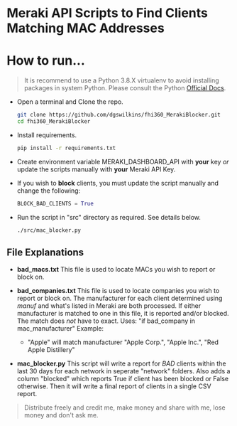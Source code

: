 Meraki API Scripts to Find Clients Matching MAC Addresses
=========================================================

How to run...
=============

> It is recommend to use a Python 3.8.X virtualenv to avoid installing packages in system Python.
> Please consult the Python [Official Docs](https://docs.python.org/3/library/venv.html). 

- Open a terminal and Clone the repo.
  ```bash
  git clone https://github.com/dgswilkins/fhi360_MerakiBlocker.git
  cd fhi360_MerakiBlocker
  ```

- Install requirements.
  ```bash
  pip install -r requirements.txt
  ```

- Create environment variable MERAKI_DASHBOARD_API with **your** key *or* update the scripts manually with **your** Meraki API Key.

- If you wish to **block** clients, you must update the script manually and change the following:
  ```python
  BLOCK_BAD_CLIENTS = True
  ```

- Run the script in "src" directory as required. See details below.
  ```bash
  ./src/mac_blocker.py
  ```

File Explanations
-----------------

- **bad_macs.txt**
  This file is used to locate MACs you wish to report or block on.

- **bad_companies.txt**
  This file is used to locate companies you wish to report or block on. The manufacturer for each client determined using *manuf* and what's listed in Meraki are both processed. If either manufacturer is matched to one in this file, it is reported and/or blocked. The match does *not* have to exact. Uses: "if bad_company in mac_manufacturer"
  Example:
    - "Apple" will match manufacturer "Apple Corp.", "Apple Inc.", "Red Apple Distillery"

- **mac_blocker.py**
  This script will write a report for *BAD* clients within the last 30 days for each network in seperate "network" folders. Also adds a column "blocked" which reports True if client has been blocked or False otherwise. Then it will write a final report of clients in a single CSV report.

> Distribute freely and credit me,
> make money and share with me,
> lose money and don't ask me.

